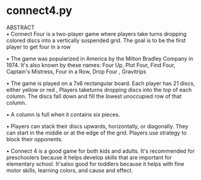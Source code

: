 # connect4.py

ABSTRACT  
• Connect Four is a two-player game where players take turns dropping colored discs into a vertically suspended grid. The goal is to be the first player to get four in a row  

• The game was popularized in America by the Milton Bradley Company in 1974. It's also known by these names: Four Up, Plot Four, Find Four, Captain's Mistress, Four in a Row, Drop Four , Gravitrips

• The game is played on a 7x6 rectangular board. Each player has 21 discs, either yellow or red , Players taketurns dropping discs into the top of each column. The discs fall down and fill the lowest unoccupied row of that column.

• A column is full when it contains six pieces.

• Players can stack their discs upwards, horizontally, or diagonally. They can start in the middle or at the edge of the grid. Players use strategy to block their opponents.  

• Connect 4 is a good game for both kids and adults. It's recommended for preschoolers because it helps develop skills that are important for elementary school. It'salso good for toddlers because it helps with fine motor skills, learning colors, and cause and effect. 
